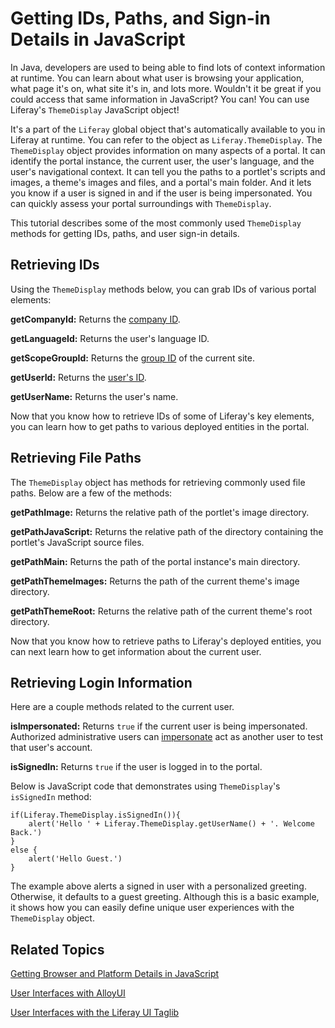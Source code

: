 # Getting IDs, Paths, and Sign-in Details in JavaScript [](id=getting-ids-paths-and-sign-in-details-in-javascript)

In Java, developers are used to being able to find lots of context information
at runtime. You can learn about what user is browsing your application, what
page it's on, what site it's in, and lots more. Wouldn't it be great if you
could access that same information in JavaScript? You can! You can use Liferay's
`ThemeDisplay` JavaScript object!

It's a part of the `Liferay` global object that's automatically available to you
in Liferay at runtime. You can refer to the object as `Liferay.ThemeDisplay`.
The `ThemeDisplay` object provides information on many aspects of a portal.
It can identify the portal instance, the current user, the user's language, and
the user's navigational context. It can tell you the paths to a portlet's
scripts and images, a theme's images and files, and a portal's main folder. And
it lets you know if a user is signed in and if the user is being impersonated.
You can quickly assess your portal surroundings with `ThemeDisplay`. 

This tutorial describes some of the most commonly used `ThemeDisplay` methods
for getting IDs, paths, and user sign-in details. 

## Retrieving IDs [](id=retrieving-ids)

Using the `ThemeDisplay` methods below, you can grab IDs of various portal
elements: 

**getCompanyId:** Returns the
[company ID](/participate/liferaypedia/-/wiki/Main/Company+ID). 

**getLanguageId:** Returns the user's language ID. 

**getScopeGroupId:** Returns the
[group ID](/participate/liferaypedia/-/wiki/Main/Group+ID) of the current site. 

**getUserId:** Returns the
[user's ID](/participate/liferaypedia/-/wiki/Main/User+ID).

**getUserName:** Returns the user's name. 

Now that you know how to retrieve IDs of some of Liferay's key elements, you
can learn how to get paths to various deployed entities in the portal. 

## Retrieving File Paths [](id=retrieving-file-paths)

The `ThemeDisplay` object has methods for retrieving commonly used file paths.
Below are a few of the methods: 

**getPathImage:** Returns the relative path of the portlet's image directory. 

**getPathJavaScript:** Returns the relative path of the directory containing the
portlet's JavaScript source files. 

**getPathMain:** Returns the path of the portal instance's main directory. 

**getPathThemeImages:** Returns the path of the current theme's image directory. 

**getPathThemeRoot:** Returns the relative path of the current theme's root 
directory. 

Now that you know how to retrieve paths to Liferay's deployed entities, you can
next learn how to get information about the current user. 

## Retrieving Login Information [](id=retrieving-login-information)

Here are a couple methods related to the current user. 

**isImpersonated:** Returns `true` if the current user is being impersonated.
Authorized administrative users can
[impersonate](/discover/portal/-/knowledge_base/6-2/the-users-section-of-the-control-panel#user-management)
act as another user to test that user's account. 

**isSignedIn:** Returns `true` if the user is logged in to the portal. 

Below is JavaScript code that demonstrates using `ThemeDisplay`'s `isSignedIn`
method: 

    if(Liferay.ThemeDisplay.isSignedIn()){
        alert('Hello ' + Liferay.ThemeDisplay.getUserName() + '. Welcome Back.')
    }
    else {
        alert('Hello Guest.')
    }

The example above alerts a signed in user with a personalized greeting.
Otherwise, it defaults to a guest greeting. Although this is a basic example, it
shows how you can easily define unique user experiences with the `ThemeDisplay`
object. 

## Related Topics [](id=related-topics)

[Getting Browser and Platform Details in JavaScript](/develop/tutorials/-/knowledge_base/6-2/getting-browser-and-platform-details-in-javascript)

[User Interfaces with AlloyUI](/develop/tutorials/-/knowledge_base/6-2/alloyui)

[User Interfaces with the Liferay UI Taglib](/develop/tutorials/-/knowledge_base/6-2/liferay-ui-taglibs)
